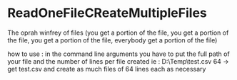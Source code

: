# ReadOneFileCReateMultipleFiles
The oprah winfrey of files (you get a portion of the file, you get a portion of the file, you get a portion of the file, everybody get a portion of the file)


how to use :
in the command line arguments you have to put the full path of your file and the number of lines per file created
ie : D:\Temp\test.csv 64
-> get test.csv and create as much files of 64 lines each as necessary 
